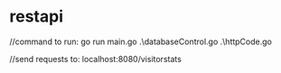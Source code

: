 # restapi
//command to run:
go run main.go .\databaseControl.go .\httpCode.go


//send requests to:
localhost:8080/visitorstats
